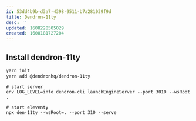 ```yaml
---
id: 53dd4b9b-d3a7-4398-9511-b7a281039f9d
title: Dendron-11ty
desc: ''
updated: 1608228505029
created: 1608181727204
---
```


## Install dendron-11ty

```sh
yarn init
yarn add @dendronhq/dendron-11ty
```

```
# start server
env LOG_LEVEL=info dendron-cli launchEngineServer --port 3010 --wsRoot .

# start eleventy
npx den-11ty --wsRoot=. --port 310 --serve
```